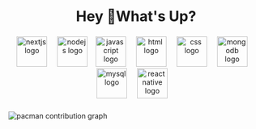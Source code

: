 
<h1 align="center">Hey 👋What's Up?</h1>

###

<div align="center">
 
  <img src="https://skillicons.dev/icons?i=nextjs" height="60" alt="nextjs logo"  />
  <img width="12" />
  <img src="https://skillicons.dev/icons?i=nodejs" height="60" alt="nodejs logo" />
<img width="12" /><img src="https://skillicons.dev/icons?i=js" height="60" alt="javascript logo" />
<img width="12" />
<img src="https://skillicons.dev/icons?i=html" height="60" alt="html logo" />
<img width="12" />
<img src="https://skillicons.dev/icons?i=css" height="60" alt="css logo" />
<img width="12" />
<img src="https://skillicons.dev/icons?i=mongodb" height="60" alt="mongodb logo" />
<img width="12" />
<img src="https://skillicons.dev/icons?i=mysql" height="60" alt="mysql logo" />
<img width="12" />
<img src="https://skillicons.dev/icons?i=react" height="60" alt="react native logo" />
<img width="12" />

</div>

###

<picture>
  <source media="(prefers-color-scheme: dark)" srcset="https://raw.githubusercontent.com/maurodesouza/maurodesouza/output/pacman-contribution-graph-dark.svg">
  <source media="(prefers-color-scheme: light)" srcset="https://raw.githubusercontent.com/maurodesouza/maurodesouza/output/pacman-contribution-graph.svg">
  <img alt="pacman contribution graph" src="https://raw.githubusercontent.com/maurodesouza/maurodesouza/output/pacman-contribution-graph.svg">
</picture>

###
###

###

###
